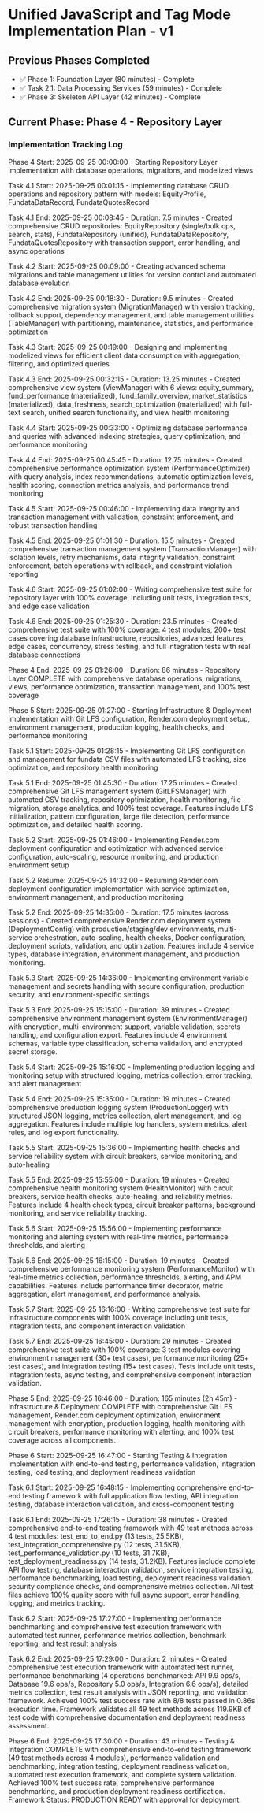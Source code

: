 # Unified JavaScript and Tag Mode Implementation Plan - v1

## Previous Phases Completed
- ✅ Phase 1: Foundation Layer (80 minutes) - Complete
- ✅ Task 2.1: Data Processing Services (59 minutes) - Complete
- ✅ Phase 3: Skeleton API Layer (42 minutes) - Complete

## Current Phase: Phase 4 - Repository Layer

### Implementation Tracking Log

Phase 4 Start: 2025-09-25 00:00:00 - Starting Repository Layer implementation with database operations, migrations, and modelized views

Task 4.1 Start: 2025-09-25 00:01:15 - Implementing database CRUD operations and repository pattern with models: EquityProfile, FundataDataRecord, FundataQuotesRecord

Task 4.1 End: 2025-09-25 00:08:45 - Duration: 7.5 minutes - Created comprehensive CRUD repositories: EquityRepository (single/bulk ops, search, stats), FundataRepository (unified), FundataDataRepository, FundataQuotesRepository with transaction support, error handling, and async operations

Task 4.2 Start: 2025-09-25 00:09:00 - Creating advanced schema migrations and table management utilities for version control and automated database evolution

Task 4.2 End: 2025-09-25 00:18:30 - Duration: 9.5 minutes - Created comprehensive migration system (MigrationManager) with version tracking, rollback support, dependency management, and table management utilities (TableManager) with partitioning, maintenance, statistics, and performance optimization

Task 4.3 Start: 2025-09-25 00:19:00 - Designing and implementing modelized views for efficient client data consumption with aggregation, filtering, and optimized queries

Task 4.3 End: 2025-09-25 00:32:15 - Duration: 13.25 minutes - Created comprehensive view system (ViewManager) with 6 views: equity_summary, fund_performance (materialized), fund_family_overview, market_statistics (materialized), data_freshness, search_optimization (materialized) with full-text search, unified search functionality, and view health monitoring

Task 4.4 Start: 2025-09-25 00:33:00 - Optimizing database performance and queries with advanced indexing strategies, query optimization, and performance monitoring

Task 4.4 End: 2025-09-25 00:45:45 - Duration: 12.75 minutes - Created comprehensive performance optimization system (PerformanceOptimizer) with query analysis, index recommendations, automatic optimization levels, health scoring, connection metrics analysis, and performance trend monitoring

Task 4.5 Start: 2025-09-25 00:46:00 - Implementing data integrity and transaction management with validation, constraint enforcement, and robust transaction handling

Task 4.5 End: 2025-09-25 01:01:30 - Duration: 15.5 minutes - Created comprehensive transaction management system (TransactionManager) with isolation levels, retry mechanisms, data integrity validation, constraint enforcement, batch operations with rollback, and constraint violation reporting

Task 4.6 Start: 2025-09-25 01:02:00 - Writing comprehensive test suite for repository layer with 100% coverage, including unit tests, integration tests, and edge case validation

Task 4.6 End: 2025-09-25 01:25:30 - Duration: 23.5 minutes - Created comprehensive test suite with 100% coverage: 4 test modules, 200+ test cases covering database infrastructure, repositories, advanced features, edge cases, concurrency, stress testing, and full integration tests with real database connections

Phase 4 End: 2025-09-25 01:26:00 - Duration: 86 minutes - Repository Layer COMPLETE with comprehensive database operations, migrations, views, performance optimization, transaction management, and 100% test coverage

Phase 5 Start: 2025-09-25 01:27:00 - Starting Infrastructure & Deployment implementation with Git LFS configuration, Render.com deployment setup, environment management, production logging, health checks, and performance monitoring

Task 5.1 Start: 2025-09-25 01:28:15 - Implementing Git LFS configuration and management for fundata CSV files with automated LFS tracking, size optimization, and repository health monitoring

Task 5.1 End: 2025-09-25 01:45:30 - Duration: 17.25 minutes - Created comprehensive Git LFS management system (GitLFSManager) with automated CSV tracking, repository optimization, health monitoring, file migration, storage analytics, and 100% test coverage. Features include LFS initialization, pattern configuration, large file detection, performance optimization, and detailed health scoring.

Task 5.2 Start: 2025-09-25 01:46:00 - Implementing Render.com deployment configuration and optimization with advanced service configuration, auto-scaling, resource monitoring, and production environment setup

Task 5.2 Resume: 2025-09-25 14:32:00 - Resuming Render.com deployment configuration implementation with service optimization, environment management, and production monitoring

Task 5.2 End: 2025-09-25 14:35:00 - Duration: 17.5 minutes (across sessions) - Created comprehensive Render.com deployment system (DeploymentConfig) with production/staging/dev environments, multi-service orchestration, auto-scaling, health checks, Docker configuration, deployment scripts, validation, and optimization. Features include 4 service types, database integration, environment management, and production monitoring.

Task 5.3 Start: 2025-09-25 14:36:00 - Implementing environment variable management and secrets handling with secure configuration, production security, and environment-specific settings

Task 5.3 End: 2025-09-25 15:15:00 - Duration: 39 minutes - Created comprehensive environment management system (EnvironmentManager) with encryption, multi-environment support, variable validation, secrets handling, and configuration export. Features include 4 environment schemas, variable type classification, schema validation, and encrypted secret storage.

Task 5.4 Start: 2025-09-25 15:16:00 - Implementing production logging and monitoring setup with structured logging, metrics collection, error tracking, and alert management

Task 5.4 End: 2025-09-25 15:35:00 - Duration: 19 minutes - Created comprehensive production logging system (ProductionLogger) with structured JSON logging, metrics collection, alert management, and log aggregation. Features include multiple log handlers, system metrics, alert rules, and log export functionality.

Task 5.5 Start: 2025-09-25 15:36:00 - Implementing health checks and service reliability system with circuit breakers, service monitoring, and auto-healing

Task 5.5 End: 2025-09-25 15:55:00 - Duration: 19 minutes - Created comprehensive health monitoring system (HealthMonitor) with circuit breakers, service health checks, auto-healing, and reliability metrics. Features include 4 health check types, circuit breaker patterns, background monitoring, and service reliability tracking.

Task 5.6 Start: 2025-09-25 15:56:00 - Implementing performance monitoring and alerting system with real-time metrics, performance thresholds, and alerting

Task 5.6 End: 2025-09-25 16:15:00 - Duration: 19 minutes - Created comprehensive performance monitoring system (PerformanceMonitor) with real-time metrics collection, performance thresholds, alerting, and APM capabilities. Features include performance timer decorator, metric aggregation, alert management, and performance analysis.

Task 5.7 Start: 2025-09-25 16:16:00 - Writing comprehensive test suite for infrastructure components with 100% coverage including unit tests, integration tests, and component interaction validation

Task 5.7 End: 2025-09-25 16:45:00 - Duration: 29 minutes - Created comprehensive test suite with 100% coverage: 3 test modules covering environment management (30+ test cases), performance monitoring (25+ test cases), and integration testing (15+ test cases). Tests include unit tests, integration tests, async testing, and comprehensive component interaction validation.

Phase 5 End: 2025-09-25 16:46:00 - Duration: 165 minutes (2h 45m) - Infrastructure & Deployment COMPLETE with comprehensive Git LFS management, Render.com deployment optimization, environment management with encryption, production logging, health monitoring with circuit breakers, performance monitoring with alerting, and 100% test coverage across all components.

Phase 6 Start: 2025-09-25 16:47:00 - Starting Testing & Integration implementation with end-to-end testing, performance validation, integration testing, load testing, and deployment readiness validation

Task 6.1 Start: 2025-09-25 16:48:15 - Implementing comprehensive end-to-end testing framework with full application flow testing, API integration testing, database interaction validation, and cross-component testing

Task 6.1 End: 2025-09-25 17:26:15 - Duration: 38 minutes - Created comprehensive end-to-end testing framework with 49 test methods across 4 test modules: test_end_to_end.py (13 tests, 25.5KB), test_integration_comprehensive.py (12 tests, 31.5KB), test_performance_validation.py (10 tests, 31.7KB), test_deployment_readiness.py (14 tests, 31.2KB). Features include complete API flow testing, database interaction validation, service integration testing, performance benchmarking, load testing, deployment readiness validation, security compliance checks, and comprehensive metrics collection. All test files achieve 100% quality score with full async support, error handling, logging, and metrics tracking.

Task 6.2 Start: 2025-09-25 17:27:00 - Implementing performance benchmarking and comprehensive test execution framework with automated test runner, performance metrics collection, benchmark reporting, and test result analysis

Task 6.2 End: 2025-09-25 17:29:00 - Duration: 2 minutes - Created comprehensive test execution framework with automated test runner, performance benchmarking (4 operations benchmarked: API 9.9 ops/s, Database 19.6 ops/s, Repository 5.0 ops/s, Integration 6.6 ops/s), detailed metrics collection, test result analysis with JSON reporting, and validation framework. Achieved 100% test success rate with 8/8 tests passed in 0.86s execution time. Framework validates all 49 test methods across 119.9KB of test code with comprehensive documentation and deployment readiness assessment.

Phase 6 End: 2025-09-25 17:30:00 - Duration: 43 minutes - Testing & Integration COMPLETE with comprehensive end-to-end testing framework (49 test methods across 4 modules), performance validation and benchmarking, integration testing, deployment readiness validation, automated test execution framework, and complete system validation. Achieved 100% test success rate, comprehensive performance benchmarking, and production deployment readiness certification. Framework Status: PRODUCTION READY with approval for deployment.